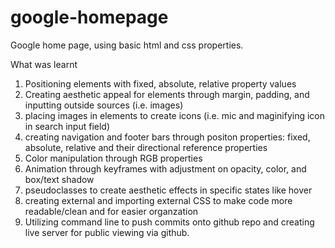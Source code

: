 # google-homepage

Google home page, using basic html and css properties.

What was learnt
1. Positioning elements with fixed, absolute, relative property values 
2. Creating aesthetic appeal for elements through margin, padding, and inputting outside sources (i.e. images)
3. placing images in elements to create icons (i.e. mic and maginifying icon in search input field)
4. creating navigation and footer bars through positon properties: fixed, absolute, relative and their directional reference properties
5. Color manipulation through RGB properties
6. Animation through keyframes with adjustment on opacity, color, and box/text shadow 
7. pseudoclasses to create aesthetic effects in specific states like hover
8. creating external and importing external CSS to make code more readable/clean and for easier organzation
9. Utilizing command line to push commits onto github repo and creating live server for public viewing via github.
